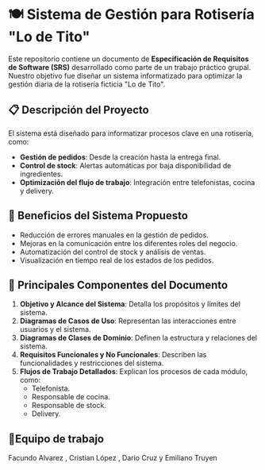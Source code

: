 # 🍽️ Sistema de Gestión para Rotisería "Lo de Tito"  

Este repositorio contiene un documento de **Especificación de Requisitos de Software (SRS)** desarrollado como parte de un trabajo práctico grupal. Nuestro objetivo fue diseñar un sistema informatizado para optimizar la gestión diaria de la rotisería ficticia "Lo de Tito".  

## 📋 **Descripción del Proyecto**  
El sistema está diseñado para informatizar procesos clave en una rotisería, como:  
- **Gestión de pedidos**: Desde la creación hasta la entrega final.  
- **Control de stock**: Alertas automáticas por baja disponibilidad de ingredientes.  
- **Optimización del flujo de trabajo**: Integración entre telefonistas, cocina y delivery.  

## 🌟 **Beneficios del Sistema Propuesto**  
- Reducción de errores manuales en la gestión de pedidos.  
- Mejoras en la comunicación entre los diferentes roles del negocio.  
- Automatización del control de stock y análisis de ventas.  
- Visualización en tiempo real de los estados de los pedidos.  

## 🚀 **Principales Componentes del Documento**  
1. **Objetivo y Alcance del Sistema**: Detalla los propósitos y límites del sistema.  
2. **Diagramas de Casos de Uso**: Representan las interacciones entre usuarios y el sistema.  
3. **Diagramas de Clases de Dominio**: Definen la estructura y relaciones del sistema.  
4. **Requisitos Funcionales y No Funcionales**: Describen las funcionalidades y restricciones del sistema.  
5. **Flujos de Trabajo Detallados**: Explican los procesos de cada módulo, como:  
   - Telefonista.  
   - Responsable de cocina.  
   - Responsable de stock.  
   - Delivery.
## 🤝Equipo de trabajo
   Facundo Alvarez
   , Cristian López
   , Dario Cruz
   y Emiliano Truyen

